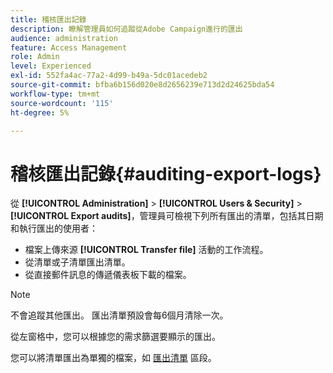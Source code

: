 ```yaml
---
title: 稽核匯出記錄
description: 瞭解管理員如何追蹤從Adobe Campaign進行的匯出
audience: administration
feature: Access Management
role: Admin
level: Experienced
exl-id: 552fa4ac-77a2-4d99-b49a-5dc01acedeb2
source-git-commit: bfba6b156d020e8d2656239e713d2d24625bda54
workflow-type: tm+mt
source-wordcount: '115'
ht-degree: 5%

---
```


# 稽核匯出記錄{#auditing-export-logs}

從 **[!UICONTROL Administration]** > **[!UICONTROL Users & Security]** > **[!UICONTROL Export audits]**，管理員可檢視下列所有匯出的清單，包括其日期和執行匯出的使用者：

* 檔案上傳來源 **[!UICONTROL Transfer file]** 活動的工作流程。
* 從清單或子清單匯出清單。
* 從直接郵件訊息的傳遞儀表板下載的檔案。

>[!NOTE]
>
>不會追蹤其他匯出。 匯出清單預設會每6個月清除一次。

從左窗格中，您可以根據您的需求篩選要顯示的匯出。

您可以將清單匯出為單獨的檔案，如 [匯出清單](../../automating/using/exporting-lists.md) 區段。
